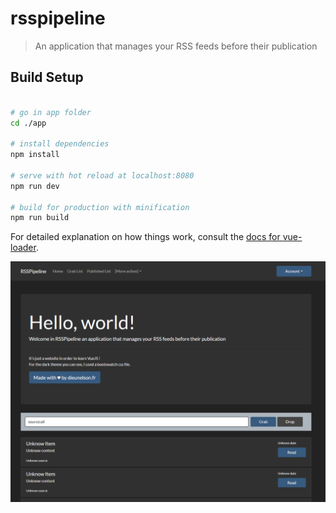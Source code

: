 # rsspipeline

> An application that manages your RSS feeds before their publication

## Build Setup

``` bash

# go in app folder
cd ./app

# install dependencies
npm install

# serve with hot reload at localhost:8080
npm run dev

# build for production with minification
npm run build
```

For detailed explanation on how things work, consult the [docs for vue-loader](http://vuejs.github.io/vue-loader).

<img src="https://github.com/Dieunelson-Dorcelus/rsspipeline/blob/main/Capture.PNG" alt="Screenshot">